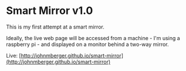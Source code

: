 # Smart Mirror v1.0

This is my first attempt at a smart mirror.

Ideally, the live web page will be accessed from a machine - I'm using a raspberry pi - and displayed on a monitor behind a two-way mirror.

Live: [http://johnmberger.github.io/smart-mirror](http://johnmberger.github.io/smart-mirror)
